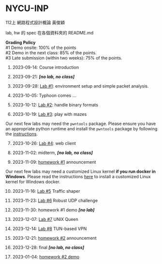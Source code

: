 # NYCU-INP
112上 網路程式設計概論 黃俊穎

lab, hw 的 spec 在各個資料夾的 README.md

**Grading Policy**  
#1 Demo onsite: 100% of the points  
#2 Demo in the next class: 85% of the points.  
#3 Late submission (within two weeks): 75% of the points.

1.  2023-09-14: Course introduction
    
2.  2023-09-21: **_\[no lab, no class\]_**
    
3.  2023-09-28: [Lab #1](https://github.com/LaiCharlie/NYCU-INP/tree/main/lab1): environment setup and simple packet analysis.
    
4.  2023-10-05: Typhoon comes …
    
5.  2023-10-12: [Lab #2](https://github.com/LaiCharlie/NYCU-INP/tree/main/lab2): handle binary formats
    
6.  2023-10-19: [Lab #3](https://github.com/LaiCharlie/NYCU-INP/tree/main/lab3): play with mazes
    

Our next few labs may need the `pwntools` package. Please ensure you have an appropriate python runtime and install the `pwntools` package by following the [instructions](https://md.zoolab.org/s/EleTCdAQ5).

7.  2023-10-26: [Lab #4](https://github.com/LaiCharlie/NYCU-INP/tree/main/lab4): web client
    
8.  2023-11-02: midterm, **_\[no lab, no class\]_**
    
9.  2023-11-09: [homework #1](https://github.com/LaiCharlie/NYCU-INP/tree/main/hw1) announcement
    

Our next few labs may need a customized Linux kernel __**if you run docker in Windows**__. Please read the instructions [here](https://md.zoolab.org/s/eHduEC62B) to install a customized Linux kernel for Windows docker.

10.  2023-11-16: [Lab #5](https://github.com/LaiCharlie/NYCU-INP/tree/main/lab5) Traffic shaper
    
11.  2023-11-23: [Lab #6](https://github.com/LaiCharlie/NYCU-INP/tree/main/lab6_v1) Robust UDP challenge
    
12.  2023-11-30: homework #1 demo **_\[no lab\]_**
    
13.  2023-12-07: [Lab #7](https://github.com/LaiCharlie/NYCU-INP/tree/main/lab7) UNIX Queen
    
14.  2023-12-14: [Lab #8](https://github.com/LaiCharlie/NYCU-INP/tree/main/lab8) TUN-based VPN
    
15.  2023-12-21: [homework #2](https://github.com/LaiCharlie/NYCU-INP/tree/main/hw2) announcement
    
16.  2023-12-28: final **_\[no lab, no class\]_**
    
17.  2023-01-04: [homework #2 demo](https://github.com/LaiCharlie/NYCU-INP/tree/main/hw2/demo)
